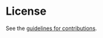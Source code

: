 # License

See the
[guidelines for contributions](https://github.com/arnt/sml-trust/blob/gh-pages/CONTRIBUTING.md).
